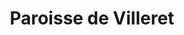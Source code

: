 ---
title: Paroisse de Villeret
name: Villeret
site: https://www.referguel.ch/paroisses/villeret/
territoire:
- Villeret
NPA:
- 2613
region: Erguël
ministres:
- Matteo Silvestrini
---
